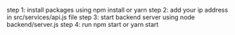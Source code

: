 step 1: install packages using npm install or yarn
step 2: add your ip address in src/services/api.js file
step 3: start backend server using node backend/server.js
step 4: run npm start or yarn start
